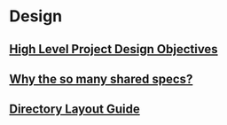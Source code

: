 # Design
## [High Level Project Design Objectives](/docs/design/objectives.md)
## [Why the so many shared specs?](/docs/design/sharedspecs.md)
## [Directory Layout Guide](DirectoryLayout.md)
